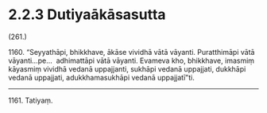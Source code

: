 # 2.2.3 Dutiyaākāsasutta

(261.)

1160\. “Seyyathāpi, bhikkhave, ākāse vividhā vātā vāyanti. Puratthimāpi vātā vāyanti…pe…  adhimattāpi vātā vāyanti. Evameva kho, bhikkhave, imasmiṃ kāyasmiṃ vividhā vedanā uppajjanti, sukhāpi vedanā uppajjati, dukkhāpi vedanā uppajjati, adukkhamasukhāpi vedanā uppajjatī”ti.

---

1161\. Tatiyaṃ.
